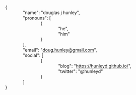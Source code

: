 {  
    "name": "douglas j hunley",  
    "pronouns": [  
        {  
            "he",  
            "him"  
        }  
    ],  
    "email": "doug.hunley@gmail.com",  
    "social": [  
        {  
            "blog": "https://hunleyd.github.io/",  
            "twitter": "@hunleyd"  
        }  
    ]  
}  
